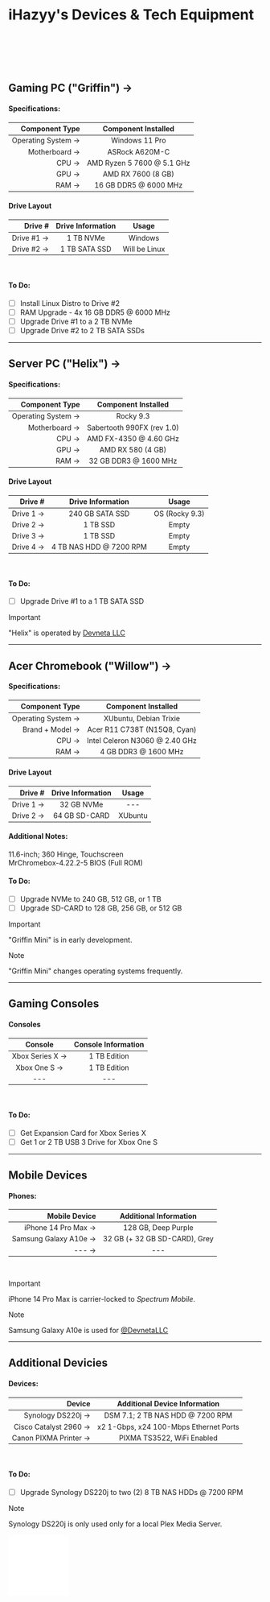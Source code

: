 # iHazyy's Devices & Tech Equipment



<br>
<br>
<br>
<br>

## Gaming PC ("Griffin") → 

#### Specifications:
|     Component Type |    Component Installed     |
|-------------------:|:--------------------------:|
| Operating System → |       Windows 11 Pro       |
|      Motherboard → |       ASRock A620M-C       |
|              CPU → | AMD Ryzen 5 7600 @ 5.1 GHz |
|              GPU → |     AMD RX 7600 (8 GB)     |
|              RAM → |   16 GB DDR5 @ 6000 MHz    |

#### Drive Layout
|    Drive # | Drive Information |     Usage     |
|-----------:|:-----------------:|:-------------:|
|  Drive #1 → |     1 TB NVMe     |    Windows    |
|  Drive #2 → |   1 TB SATA SSD   | Will be Linux | 
<br>

#### To Do:
 - [ ] Install Linux Distro to Drive #2
 - [ ] RAM Upgrade - 4x 16 GB DDR5 @ 6000 MHz
 - [ ] Upgrade Drive #1 to a 2 TB NVMe
 - [ ] Upgrade Drive #2 to 2 TB SATA SSDs

---

## Server PC ("Helix") →

#### Specifications:
|     Component Type |    Component Installed     |
|-------------------:|:--------------------------:|
| Operating System → |         Rocky 9.3          |
|      Motherboard → | Sabertooth 990FX (rev 1.0) |
|              CPU → |   AMD FX-4350 @ 4.60 GHz   |
|              GPU → |     AMD RX 580 (4 GB)      |
|              RAM → |   32 GB DDR3 @ 1600 MHz    |

#### Drive Layout
|   Drive # |    Drive Information    |     Usage      |
|----------:|:-----------------------:|:--------------:|
| Drive 1 → |     240 GB SATA SSD     | OS (Rocky 9.3) |
| Drive 2 → |        1 TB SSD         |     Empty      |
| Drive 3 → |        1 TB SSD         |     Empty      |
| Drive 4 → | 4 TB NAS HDD @ 7200 RPM |     Empty      |
<br>

#### To Do:
 - [ ] Upgrade Drive #1 to a 1 TB SATA SSD

> [!IMPORTANT]
> "Helix" is operated by [Devneta LLC](https://github.com/DevnetaLLC)

---

## Acer Chromebook ("Willow") →

#### Specifications:
|     Component Type |      Component Installed       |
|-------------------:|:------------------------------:|
| Operating System → |     XUbuntu, Debian Trixie     |
|    Brand + Model → |  Acer R11 C738T (N15Q8, Cyan)  |
|              CPU → | Intel Celeron N3060 @ 2.40 GHz |
|              RAM → |      4 GB DDR3 @ 1600 MHz      |

#### Drive Layout
|    Drive # | Drive Information |     Usage     |
|-----------:|:-----------------:|:-------------:|
|  Drive 1 → |    32 GB NVMe     |    ---    |
|  Drive 2 → |   64 GB SD-CARD   | XUbuntu |
#### Additional Notes: <br />
11.6-inch; 360 Hinge, Touchscreen <br />
MrChromebox-4.22.2-5 BIOS (Full ROM)
<br>

#### To Do:
 - [ ] Upgrade NVMe to 240 GB, 512 GB, or 1 TB
 - [ ] Upgrade SD-CARD to 128 GB, 256 GB, or 512 GB

> [!IMPORTANT]
> "Griffin Mini" is in early development.

> [!NOTE]
> "Griffin Mini" changes operating systems frequently.

---

## Gaming Consoles

#### Consoles
|     Console     | Console Information |
|:---------------:|:-------------------:|
| Xbox Series X → |    1 TB Edition     |
|  Xbox One S →   |    1 TB Edition     |
|       ---       |         ---         |
<br />

#### To Do:
 - [ ] Get Expansion Card for Xbox Series X
 - [ ] Get 1 or 2 TB USB 3 Drive for Xbox One S

---


## Mobile Devices

#### Phones:
|         Mobile Device |    Additional Information     |
|----------------------:|:-----------------------------:|
|   iPhone 14 Pro Max → |      128 GB, Deep Purple      |
| Samsung Galaxy A10e → | 32 GB (+ 32 GB SD-CARD), Grey |
|            ---      → |              ---              |
<br />

> [!IMPORTANT]
> iPhone 14 Pro Max is carrier-locked to *Spectrum Mobile*.

> [!NOTE]
> Samsung Galaxy A10e is used for [@DevnetaLLC](https://github.com/DevnetaLLC)

---

## Additional Devicies

#### Devices:
|                Device |     Additional Device Information      |
|----------------------:|:--------------------------------------:|
|     Synology DS220j → |    DSM 7.1; 2 TB NAS HDD @ 7200 RPM    |
| Cisco Catalyst 2960 → | x2 1-Gbps, x24 100-Mbps Ethernet Ports |
| Canon PIXMA Printer → |       PIXMA TS3522, WiFi Enabled       |
<br />

#### To Do:
 - [ ] Upgrade Synology DS220j to two (2) 8 TB NAS HDDs @ 7200 RPM

> [!NOTE]
> Synology DS220j is only used only for a local Plex Media Server.



<img align="left" width="120x" height="120px" src="/assets/white_icon.png">